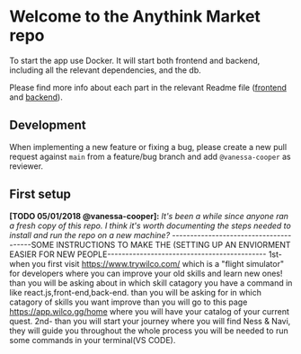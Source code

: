 # Welcome to the Anythink Market repo

To start the app use Docker. It will start both frontend and backend, including all the relevant dependencies, and the db.

Please find more info about each part in the relevant Readme file ([frontend](frontend/readme.md) and [backend](backend/README.md)).

## Development

When implementing a new feature or fixing a bug, please create a new pull request against `main` from a feature/bug branch and add `@vanessa-cooper` as reviewer.

## First setup

**[TODO 05/01/2018 @vanessa-cooper]:** _It's been a while since anyone ran a fresh copy of this repo. I think it's worth documenting the steps needed to install and run the repo on a new machine?_
---------------------------------------SOME INSTRUCTIONS TO MAKE THE (SETTING UP AN ENVIORMENT EASIER FOR NEW PEOPLE--------------------------------------------
1st- when you first visit https://www.trywilco.com/ which is a "flight simulator" for developers where you can improve your old skills and learn new ones! than you will be asking about in which skill catagory you have a command in like react.js,front-end,back-end. than you will be asking for in which catagory of skills you want improve than you will go to this page  https://app.wilco.gg/home where you will have your catalog of your current quest.
2nd- than you will start your journey where you will find Ness & Navi, they will guide you throughout the whole process you will be needed to run some commands in your terminal(VS CODE).
